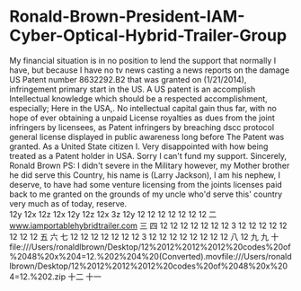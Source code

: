 # Ronald-Brown-President-IAM-Cyber-Optical-Hybrid-Trailer-Group
My financial situation is in no position to lend the support that normally I have, but because I have no tv news casting a news reports on the damage US Patent number 8632292.B2 that was granted on (1/21/2014), infringement primary start in the US. A US patent is an accomplish Intellectual knowledge which should be a respected accomplishment, especially; Here in the USA,. No intellectual capital gain thus far, with no hope of ever obtaining a unpaid License royalties as dues from the joint infringers by licensees, as Patent infringers by breaching dscc protocol general license displayed in  public awareness long before The Patent was granted. As a United State citizen I. Very disappointed with how being treated as a Patent holder in USA. Sorry I can't fund my support.  Sincerely, Ronald Brown  PS: I didn't severe in the Military however, my Mother brother he did serve this Country, his name is (Larry Jackson), I am his nephew, I deserve, to have had some venture licensing from the joints licenses paid back to me granted on the grounds of my uncle who'd serve this' country very much as of today, reserve.   
12y	12x	12z	12x 12y	12z	12x	3z 12y	12	12	12 12	12	12	12 	二	www.iamportablehybridtrailer.com	三		四	12	12	12	12 12	12	12	3 12	12	12	12 12	12	12	12 	五		六		七	12	12	12	12 12	12	12	3 12	12	12	12 12	12	12	12	八	12	九		九		十	file:///Users/ronaldlbrown/Desktop/12%2012%2012%2012%20codes%20of%2048%20x%204=12.%202%204%20(Converted).movfile:///Users/ronaldlbrown/Desktop/12%2012%2012%2012%20codes%20of%2048%20x%204=12.%202.zip	十二		十一
